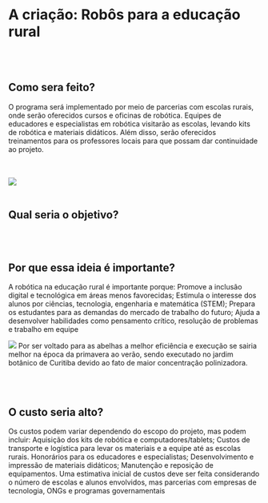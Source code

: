 <!DOCTYPE>
<html>
<B> <h1> A criação: Robôs para a educação rural </H1> </B>
<br> </br>
<b> <h2> Como sera feito? </h2> </b>
<p> O programa será implementado por meio de parcerias com escolas rurais, onde serão oferecidos cursos e oficinas de robótica. Equipes de educadores e especialistas em robótica visitarão as escolas, levando kits de robótica e materiais didáticos. Além disso, serão oferecidos treinamentos para os professores locais para que possam dar continuidade ao projeto. </p>
<br> </br>
<img src="81115-abelhas-robos-promessa-salvar-plantacoes" />
<br> </br>
<b> <h2> Qual seria o objetivo? </h2> </b>
<p>  </p>
<br> </br>
<B> <h2> Por que essa ideia é importante? </H2> </B>
<p> A robótica na educação rural é importante porque: Promove a inclusão digital e tecnológica em áreas menos favorecidas; Estimula o interesse dos alunos por ciências, tecnologia, engenharia e matemática (STEM); Prepara os estudantes para as demandas do mercado de trabalho do futuro; Ajuda a desenvolver habilidades como pensamento crítico, resolução de problemas e trabalho em equipe </p> 
<img src="81115-abelhas-robos-promessa-salvar-plantacoes" />
Por ser voltado para as abelhas a melhor eficiência e execução se sairia melhor na época da primavera ao verão, sendo executado no jardim botânico de Curitiba devido ao fato de maior concentração polinizadora. </p>
<Br> </Br>
<b> <h2> O custo seria alto? </h2> </b>
<p> Os custos podem variar dependendo do escopo do projeto, mas podem incluir:
Aquisição dos kits de robótica e computadores/tablets;
Custos de transporte e logística para levar os materiais e a equipe até as escolas rurais.
Honorários para os educadores e especialistas;
Desenvolvimento e impressão de materiais didáticos;
Manutenção e reposição de equipamentos.
Uma estimativa inicial de custos deve ser feita considerando o número de escolas e alunos envolvidos, mas parcerias com empresas de tecnologia, ONGs e programas governamentais </p> 
<br> </br>
